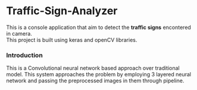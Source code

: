 # Traffic-Sign-Analyzer

This is a console application that aim to detect the **traffic signs** encontered in camera. <br>
This project is built using keras and openCV libraries.

### Introduction

This is a Convolutional neural network based approach over traditional model. This system approaches the problem by employing 3 layered neural network and passing the preprocessed images in them through pipeline. 


